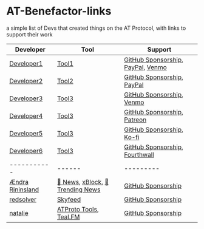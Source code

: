 # AT-Benefactor-links

a simple list of Devs that created things on the AT Protocol, with links to support their work

| Developer | Tool | Support |
|-----------|------|---------|
| [Developer1](https://bsky.app/profile/developer1.bsky.app) | [Tool1](https://www.tool1.com) | [GitHub Sponsorship](https://github.com/sponsors/developer1), [PayPal](https://paypal.me/developer1), [Venmo](https://venmo.com/developer1) |
| [Developer2](https://bsky.app/profile/developer2.bsky.app) | [Tool2](https://www.tool2.com) | [GitHub Sponsorship](https://github.com/sponsors/developer2), [PayPal](https://paypal.me/developer2) |
| [Developer3](https://bsky.app/profile/developer3.bsky.app) | [Tool3](https://www.tool3.com) | [GitHub Sponsorship](https://github.com/sponsors/developer3), [Venmo](https://venmo.com/developer3) |
| [Developer4](https://bsky.app/profile/developer4.bsky.app) | [Tool3](https://www.tool3.com) | [GitHub Sponsorship](https://github.com/sponsors/developer4), [Patreon](https://www.patreon.com/developer4) |
| [Developer5](https://bsky.app/profile/developer5.bsky.app) | [Tool3](https://www.tool3.com) | [GitHub Sponsorship](https://github.com/sponsors/developer5), [Ko-fi](https://ko-fi.com/developer5) |
| [Developer6](https://bsky.app/profile/developer6.bsky.app) | [Tool3](https://www.tool3.com) | [GitHub Sponsorship](https://github.com/sponsors/developer6), [Fourthwall](https://developer6.fourthwall.com) |
|-----------|------|---------|
| [Ændra Rininsland](https://bsky.app/profile/did:plc:kkf4naxqmweop7dv4l2iqqf5) | [📰 News](https://bsky.app/profile/aendra.com/feed/verified-news), [xBlock](https://bsky.app/profile/aendra.com), [📰 Trending News](https://bsky.app/profile/aendra.com/feed/news-2-0) | [GitHub Sponsorship](https://github.com/sponsors/aendra-rininsland) |
| [redsolver](https://bsky.app/profile/did:plc:odo2zkpujsgcxtz7ph24djkj) | [Skyfeed](https://skyfeed.app/) | [GitHub Sponsorship](https://github.com/sponsors/redsolver) |
| [natalie](https://bsky.app/profile/did:plc:k644h4rq5bjfzcetgsa6tuby) | [ATProto Tools](https://atp.tools), [Teal.FM](https://teal.fm/) | [GitHub Sponsorship](https://github.com/sponsors/espeon) |
